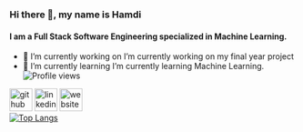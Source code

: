 ### Hi there 👋, my name is Hamdi
#### I am a Full Stack Software Engineering specialized in Machine Learning.

- 🔭 I’m currently working on I’m currently working on my final year project 
- 🌱 I’m currently learning  I’m currently learning Machine Learning. 
![Profile views](https://gpvc.arturio.dev/hamdi458)  


[<img src='https://cdn.jsdelivr.net/npm/simple-icons@3.0.1/icons/github.svg' alt='github' height='40'>](https://github.com/hamdi458)  [<img src='https://cdn.jsdelivr.net/npm/simple-icons@3.0.1/icons/linkedin.svg' alt='linkedin' height='40'>](https://www.linkedin.com/in/hamdi-ghorbel/)  [<img src='https://cdn.jsdelivr.net/npm/simple-icons@3.0.1/icons/icloud.svg' alt='website' height='40'>](https://hamdi-gh-portfolio.netlify.app/)  
[![Top Langs](https://github-readme-stats.vercel.app/api/top-langs/?username=hamdi458)](https://github.com/anuraghazra/github-readme-stats)

